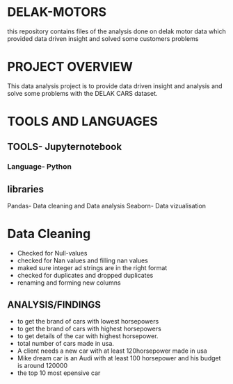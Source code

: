 # DELAK-MOTORS
this repository contains files of the analysis done on delak motor data which provided data driven insight and solved some customers problems

# PROJECT OVERVIEW
 This data analysis project is to provide data driven insight and analysis and solve some problems with the DELAK CARS dataset.


# TOOLS AND LANGUAGES
## TOOLS- Jupyternotebook

### Language- Python
## libraries
   Pandas- Data cleaning and Data analysis
  Seaborn- Data vizualisation 

# Data Cleaning
- Checked for Null-values
- checked for Nan values and filling nan values
- maked sure integer ad strings are in the right format
- checked for duplicates and dropped duplicates
- renaming and forming new columns

## ANALYSIS/FINDINGS

- to get the brand of cars with lowest horsepowers
- to get the brand of cars with highest horsepowers
- to get details of the car with highest horsepower.
- total number of cars made in usa.
- A client needs a new car with at least 120horsepower made in usa
- Mike dream car is an Audi with at least 100 horsepower and his budget is around 120000
- the top 10 most epensive car
